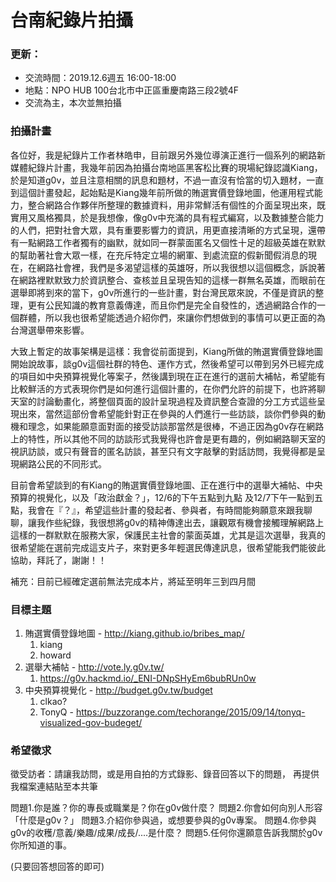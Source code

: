 台南紀錄片拍攝
===

### 更新：

- 交流時間：2019.12.6週五 16:00-18:00
- 地點：NPO HUB 100台北市中正區重慶南路三段2號4F
- 交流為主，本次並無拍攝

### 拍攝計畫

各位好，我是紀錄片工作者林皓申，目前跟另外幾位導演正進行一個系列的網路新媒體紀錄片計畫，我幾年前因為拍攝台南地區黑客松比賽的現場紀錄認識Kiang，於是知道g0v，並且注意相關的訊息和題材，不過一直沒有恰當的切入題材，一直到這個計畫發起，起始點是Kiang幾年前所做的賄選實價登錄地圖，他運用程式能力，整合網路合作夥伴所整理的數據資料，用非常鮮活有個性的介面呈現出來，既實用又風格獨具，於是我想像，像g0v中充滿的具有程式編寫，以及數據整合能力的人們，把對社會大眾，具有重要影響力的資訊，用更直接清晰的方式呈現，還帶有一點網路工作者獨有的幽默，就如同一群蒙面匿名又個性十足的超級英雄在默默的幫助著社會大眾一樣，在充斥特定立場的網軍、到處流竄的假新聞假消息的現在，在網路社會裡，我們是多渴望這樣的英雄呀，所以我很想以這個概念，訴說著在網路裡默默致力於資訊整合、查核並且呈現告知的這樣一群無名英雄，而眼前在選舉即將到來的當下，g0v所進行的一些計畫，對台灣民眾來說，不僅是資訊的整理，更有公民知識的教育意義傳達，而且你們是完全自發性的，透過網路合作的一個群體，所以我也很希望能透過介紹你們，來讓你們想做到的事情可以更正面的為台灣選舉帶來影響。

大致上暫定的故事架構是這樣：我會從前面提到，Kiang所做的賄選實價登錄地圖開始說故事，談g0v這個社群的特色、運作方式，然後希望可以帶到另外已經完成的項目如中央預算視覺化等案子，然後講到現在正在進行的選前大補帖，希望能有比較鮮活的方式表現你們是如何進行這個計畫的，在你們允許的前提下，也許將聊天室的討論動畫化，將整個頁面的設計呈現過程及資訊整合查證的分工方式這些呈現出來，當然這部份會希望能針對正在參與的人們進行一些訪談，談你們參與的動機和理念，如果能願意面對面的接受訪談那當然是很棒，不過正因為g0v存在網路上的特性，所以其他不同的訪談形式我覺得也許會是更有趣的，例如網路聊天室的視訊訪談，或只有聲音的匿名訪談，甚至只有文字敲擊的對話訪問，我覺得都是呈現網路公民的不同形式。

目前會希望談到的有Kiang的賄選實價登錄地圖、正在進行中的選舉大補帖、中央預算的視覺化，以及「政治獻金？」，12/6的下午五點到九點 及12/7下午一點到五點，我會在『？』，希望這些計畫的發起者、參與者，有時間能夠願意來跟我聊聊，讓我作些紀錄，我很想將g0v的精神傳達出去，讓觀眾有機會接觸理解網路上這樣的一群默默在服務大家，保護民主社會的蒙面英雄，尤其是這次選舉，我真的很希望能在選前完成這支片子，來對更多年輕選民傳達訊息，很希望能我們能彼此協助，拜託了，謝謝！！

補充：目前已經確定選前無法完成本片，將延至明年三到四月間

### 目標主題

1. 賄選實價登錄地圖 - http://kiang.github.io/bribes_map/
    1. kiang
    2. howard
2. 選舉大補帖 - http://vote.ly.g0v.tw/
    1. https://g0v.hackmd.io/_ENI-DNpSHyEm6bubRUn0w
3. 中央預算視覺化 - http://budget.g0v.tw/budget
    1. clkao?
    2. TonyQ - https://buzzorange.com/techorange/2015/09/14/tonyq-visualized-gov-budeget/

### 希望徵求

徵受訪者：請讓我訪問，或是用自拍的方式錄影、錄音回答以下的問題，
再提供我檔案連結貼至本共筆

問題1.你是誰？你的專長或職業是？你在g0v做什麼？
問題2.你會如何向別人形容「什麼是g0v？」
問題3.介紹你參與過，或想要參與的g0v專案。
問題4.你參與g0v的收穫/意義/樂趣/成果/成長/....是什麼？
問題5.任何你還願意告訴我關於g0v你所知道的事。

(只要回答想回答的即可)
